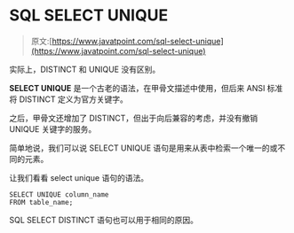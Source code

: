 # SQL SELECT UNIQUE

> 原文:[https://www.javatpoint.com/sql-select-unique](https://www.javatpoint.com/sql-select-unique)

实际上，DISTINCT 和 UNIQUE 没有区别。

**SELECT UNIQUE** 是一个古老的语法，在甲骨文描述中使用，但后来 ANSI 标准将 DISTINCT 定义为官方关键字。

之后，甲骨文还增加了 DISTINCT，但出于向后兼容的考虑，并没有撤销 UNIQUE 关键字的服务。

简单地说，我们可以说 SELECT UNIQUE 语句是用来从表中检索一个唯一的或不同的元素。

让我们看看 select unique 语句的语法。

```
SELECT UNIQUE column_name
FROM table_name;

```

SQL SELECT DISTINCT 语句也可以用于相同的原因。